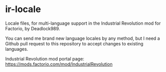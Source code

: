 # ir-locale
Locale files, for multi-language support in the Industrial Revolution mod for Factorio, by Deadlock989.

You can send me brand new language locales by any method, but I need a Github pull request to this repository to accept changes to existing languages.

Industrial Revolution mod portal page: https://mods.factorio.com/mod/IndustrialRevolution
